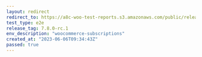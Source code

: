 ```yaml
---
layout: redirect
redirect_to: https://a8c-woo-test-reports.s3.amazonaws.com/public/release/7.8.0-rc.1/woocommerce-subscriptions/e2e/index.html
test_type: e2e
release_tag: 7.8.0-rc.1
env_description: "woocommerce-subscriptions"
created_at: "2023-06-06T09:34:43Z"
passed: true
---
```

